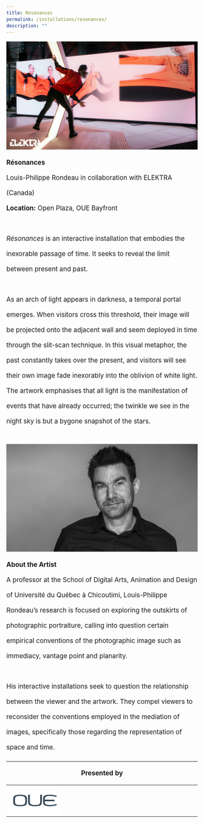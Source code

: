 ```yaml
---
title: Resonances
permalink: /installations/resonances/
description: ""
---
```

<p style="font-size:17px; line-height:40px">
<img src="/images/Installations/re¦çsonances.jpg">
<b>Résonances</b><br>
Louis-Philippe Rondeau in collaboration with ELEKTRA (Canada)<br>
<b>Location:</b> Open Plaza, OUE Bayfront
<br><br>
<i>Résonances</i> is an interactive installation that embodies the inexorable passage of time. It seeks to reveal the limit between present and past.
<br><br>
As an arch of light appears in darkness, a temporal portal emerges. When visitors cross this threshold, their image will be projected onto the adjacent wall and seem deployed in time through the slit-scan technique. In this visual metaphor, the past constantly takes over the present, and visitors will see their own image fade inexorably into the oblivion of white light. The artwork emphasises that all light is the manifestation of events that have already occurred; the twinkle we see in the night sky is but a bygone snapshot of the stars.<br><br>
<img src="/images/Installations/2nd%20release/lprondeau_16x9%20-%20souha%20kasbi.jpeg">
<b>About the Artist</b><br>
A professor at the School of Digital Arts, Animation and Design of Université du Québec à Chicoutimi, Louis-Philippe Rondeau’s research is focused on exploring the outskirts of photographic portraiture, calling into question certain empirical conventions of the photographic image such as immediacy, vantage point and planarity.
<br><br>
His interactive installations seek to question the relationship between the viewer and the artwork. They compel viewers to reconsider the conventions employed in the mediation of images, specifically those regarding the representation of space and time.
</p>
<table style="width:100%">
	<thead><tr><th colspan="4"><p style="font-size: 17px; line-height: 20px">Presented by</p></th></tr></thead><tbody><tr><td style="width:30%"><a href="https://oue.com.sg/" target="_blank"><img src="/images/About/Sponsor%20Acknowledgement/oue_version%20(new).png" align="left"></a></td><td style="width:70%"></td></tr></tbody>
</table>